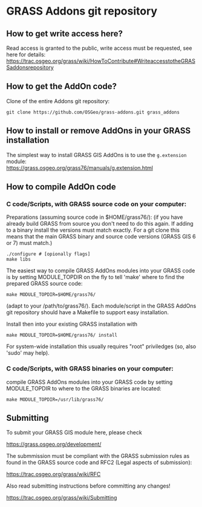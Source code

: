 # GRASS Addons git repository

## How to get write access here?

Read access is granted to the public, write access
must be requested, see here for details: \
   https://trac.osgeo.org/grass/wiki/HowToContribute#WriteaccesstotheGRASSaddonsrepository


## How to get the AddOn code?

Clone of the entire Addons git repository:

    git clone https://github.com/OSGeo/grass-addons.git grass_addons

## How to install or remove AddOns in your GRASS installation

The simplest way to install GRASS GIS AddOns is to use the `g.extension` 
module: \
https://grass.osgeo.org/grass76/manuals/g.extension.html

##  How to compile AddOn code

### C code/Scripts, with GRASS source code on your computer:

  Preparations (assuming source code in $HOME/grass76/):
    (if you have already build GRASS from source you don't need to do this
    again. If adding to a binary install the versions must match exactly.
    For a git clone this means that the main GRASS binary and source
    code versions (GRASS GIS 6 or 7) must match.)
    
    ./configure # [opionally flags]
    make libs

  The easiest way to compile GRASS AddOns modules into your GRASS code 
  is by setting MODULE_TOPDIR on the fly to tell 'make' where to
  find the prepared GRASS source code:

    make MODULE_TOPDIR=$HOME/grass76/

  (adapt to your /path/to/grass76/). Each module/script in the GRASS
  AddOns git repository should have a Makefile to support easy
  installation.

  Install then into your existing GRASS installation with

    make MODULE_TOPDIR=$HOME/grass76/ install

  For system-wide installation this usually requires "root" priviledges 
  (so, also 'sudo' may help).

### C code/Scripts, with GRASS binaries on your computer:
  compile GRASS AddOns modules into your GRASS code by setting 
  MODULE_TOPDIR to where to the GRASS binaries are located:

    make MODULE_TOPDIR=/usr/lib/grass76/

## Submitting

To submit your GRASS GIS module here, please check

   https://grass.osgeo.org/development/

The submmission must be compliant with the GRASS
submission rules as found in the GRASS source code
and RFC2 (Legal aspects of submission):

   https://trac.osgeo.org/grass/wiki/RFC

Also read submitting instructions before committing any changes!
   
   https://trac.osgeo.org/grass/wiki/Submitting
